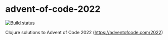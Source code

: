 # advent-of-code-2022 #

<p>
  <a href="https://github.com/stubillwhite/advent-of-code-2022"><img alt="Build status" src="https://github.com/stubillwhite/advent-of-code-2022/workflows/build-and-test/badge.svg"></a>
</p>

Clojure solutions to Advent of Code 2022 (https://adventofcode.com/2022)
